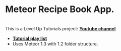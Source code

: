 # Meteor Recipe Book App.

<br /> This is a Level Up Tutorials project: **[Youtube channel](https://www.youtube.com/user/LevelUpTuts/)**
* **[Tutorial play list](https://www.youtube.com/playlist?list=PLLnpHn493BHFYZUSK62aVycgcAouqBt7V)** 
* Uses Meteor 1.3 with 1.2 folder structure.
